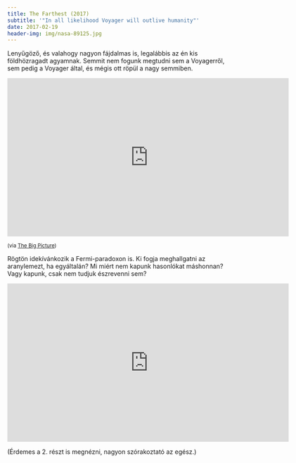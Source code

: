 ```yaml
---
title: The Farthest (2017)
subtitle: '"In all likelihood Voyager will outlive humanity"'
date: 2017-02-19
header-img: img/nasa-89125.jpg
---
```


Lenyűgöző, és valahogy nagyon fájdalmas is, legalábbis az én kis földhözragadt agyamnak. Semmit nem fogunk megtudni sem a Voyagerről, sem pedig a Voyager által, és mégis ott röpül a nagy semmiben.

<iframe width="640" height="360" src="https://www.youtube.com/embed/znTdk_de_K8?rel=0" frameborder="0" allowfullscreen></iframe>

<small>(via [The Big Picture](http://ritholtz.com/2017/02/the-farthest/))</small>

Rögtön idekívánkozik a Fermi-paradoxon is. Ki fogja meghallgatni az aranylemezt, ha egyáltalán? Mi miért nem kapunk hasonlókat máshonnan? Vagy kapunk, csak nem tudjuk észrevenni sem?

<iframe width="640" height="360" src="https://www.youtube.com/embed/sNhhvQGsMEc?rel=0" frameborder="0" allowfullscreen></iframe>

(Érdemes a 2. részt is megnézni, nagyon szórakoztató az egész.)